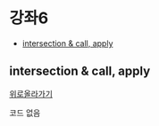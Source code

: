 # 강좌6

  - [intersection & call, apply](#intersection-&-call,-apply)




## intersection & call, apply
[위로올라가기](#강좌6)

코드 없음


